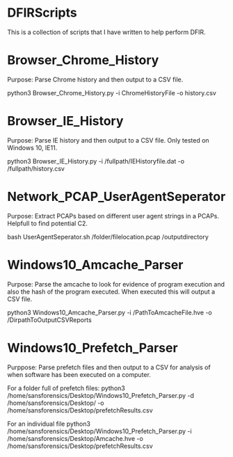 # DFIRScripts
This is a collection of scripts that I have written to help perform DFIR. 

# Browser_Chrome_History
Purpose: Parse Chrome history and then output to a CSV file. 

python3 Browser_Chrome_History.py -i ChromeHistoryFile -o history.csv

# Browser_IE_History
Purpose: Parse IE history and then output to a CSV file. Only tested on Windows 10, IE11. 

python3 Browser_IE_History.py -i /fullpath/IEHistoryfile.dat -o /fullpath/history.csv

# Network_PCAP_UserAgentSeperator
Purpose: Extract PCAPs based on different user agent strings in a PCAPs. Helpfull to find potential C2.

bash UserAgentSeperator.sh /folder/filelocation.pcap /outputdirectory

# Windows10_Amcache_Parser
Purpose: Parse the amcache to look for evidence of program execution and also the hash of the program executed. When executed this will output a CSV file.

python3 Windows10_Amcache_Parser.py -i /PathToAmcacheFile.hve -o /DirpathToOutputCSVReports

# Windows10_Prefetch_Parser
Purppose: Parse prefetch files and then output to a CSV for analysis of when software has been executed on a computer. 

For a folder full of prefetch files:
python3 /home/sansforensics/Desktop/Windows10_Prefetch_Parser.py -d /home/sansforensics/Desktop/ -o /home/sansforensics/Desktop/prefetchResults.csv

For an individual file
python3 /home/sansforensics/Desktop/Windows10_Prefetch_Parser.py -i /home/sansforensics/Desktop/Amcache.hve -o /home/sansforensics/Desktop/prefetchResults.csv
